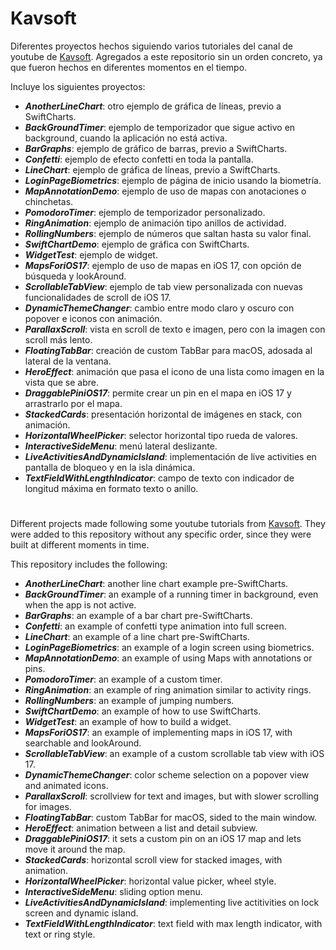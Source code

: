 # Kavsoft
Diferentes proyectos hechos siguiendo varios tutoriales del canal de youtube de [Kavsoft](https://www.youtube.com/@Kavsoft). Agregados a este repositorio sin un orden concreto, ya que fueron hechos en diferentes momentos en el tiempo.

Incluye los siguientes proyectos:

* **_AnotherLineChart_**: otro ejemplo de gráfica de líneas, previo a SwiftCharts.
* **_BackGroundTimer_**: ejemplo de temporizador que sigue activo en background, cuando la aplicación no está activa.
* **_BarGraphs_**: ejemplo de gráfico de barras, previo a SwiftCharts.
* **_Confetti_**: ejemplo de efecto confetti en toda la pantalla.
* **_LineChart_**: ejemplo de gráfica de líneas, previo a SwiftCharts.
* **_LoginPageBiometrics_**: ejemplo de página de inicio usando la biometría.
* **_MapAnnotationDemo_**: ejemplo de uso de mapas con anotaciones o chinchetas.
* **_PomodoroTimer_**: ejemplo de temporizador personalizado.
* **_RingAnimation_**: ejemplo de animación tipo anillos de actividad.
* **_RollingNumbers_**: ejemplo de números que saltan hasta su valor final.
* **_SwiftChartDemo_**: ejemplo de gráfica con SwiftCharts.
* **_WidgetTest_**: ejemplo de widget.
* **_MapsForiOS17_**: ejemplo de uso de mapas en iOS 17, con opción de búsqueda y lookAround.
* **_ScrollableTabView_**: ejemplo de tab view personalizada con nuevas funcionalidades de scroll de iOS 17.
* **_DynamicThemeChanger_**: cambio entre modo claro y oscuro con popover e iconos con animación.
* **_ParallaxScroll_**: vista en scroll de texto e imagen, pero con la imagen con scroll más lento.
* **_FloatingTabBar_**: creación de custom TabBar para macOS, adosada al lateral de la ventana.
* **_HeroEffect_**: animación que pasa el icono de una lista como imagen en la vista que se abre.
* **_DraggablePiniOS17_**: permite crear un pin en el mapa en iOS 17 y arrastrarlo por el mapa.
* **_StackedCards_**: presentación horizontal de imágenes en stack, con animación.
* **_HorizontalWheelPicker_**: selector horizontal tipo rueda de valores.
* **_InteractiveSideMenu_**: menú lateral deslizante.
* **_LiveActivitiesAndDynamicIsland_**: implementación de live activities en pantalla de bloqueo y en la isla dinámica.
* **_TextFieldWithLengthIndicator_**: campo de texto con indicador de longitud máxima en formato texto o anillo.

#

Different projects made following some youtube tutorials from [Kavsoft](https://www.youtube.com/@Kavsoft). They were added to this repository without any specific order, since they were built at different moments in time.

This repository includes the following:

* **_AnotherLineChart_**: another line chart example pre-SwiftCharts.
* **_BackGroundTimer_**: an example of a running timer in background, even when the app is not active.
* **_BarGraphs_**: an example of a bar chart pre-SwiftCharts.
* **_Confetti_**: an example of confetti type animation into full screen.
* **_LineChart_**: an example of a line chart pre-SwiftCharts.
* **_LoginPageBiometrics_**: an example of a login screen using biometrics.
* **_MapAnnotationDemo_**: an example of using Maps with annotations or pins.
* **_PomodoroTimer_**: an example of a custom timer.
* **_RingAnimation_**: an example of ring animation similar to activity rings.
* **_RollingNumbers_**: an example of jumping numbers.
* **_SwiftChartDemo_**: an example of how to use SwiftCharts.
* **_WidgetTest_**: an example of how to build a widget.
* **_MapsForiOS17_**: an example of implementing maps in iOS 17, with searchable and lookAround.
* **_ScrollableTabView_**: an example of a custom scrollable tab view with iOS 17.
* **_DynamicThemeChanger_**: color scheme selection on a popover view and animated icons.
* **_ParallaxScroll_**: scrollview for text and images, but with slower scrolling for images.
* **_FloatingTabBar_**: custom TabBar for macOS, sided to the main window.
* **_HeroEffect_**: animation between a list and detail subview.
* **_DraggablePiniOS17_**: it sets a custom pin on an iOS 17 map and lets move it around the map.
* **_StackedCards_**: horizontal scroll view for stacked images, with animation.
* **_HorizontalWheelPicker_**: horizontal value picker, wheel style.
* **_InteractiveSideMenu_**: sliding option menu.
* **_LiveActivitiesAndDynamicIsland_**: implementing live actitivities on lock screen and dynamic island.
* **_TextFieldWithLengthIndicator_**: text field with max length indicator, with text or ring style.
